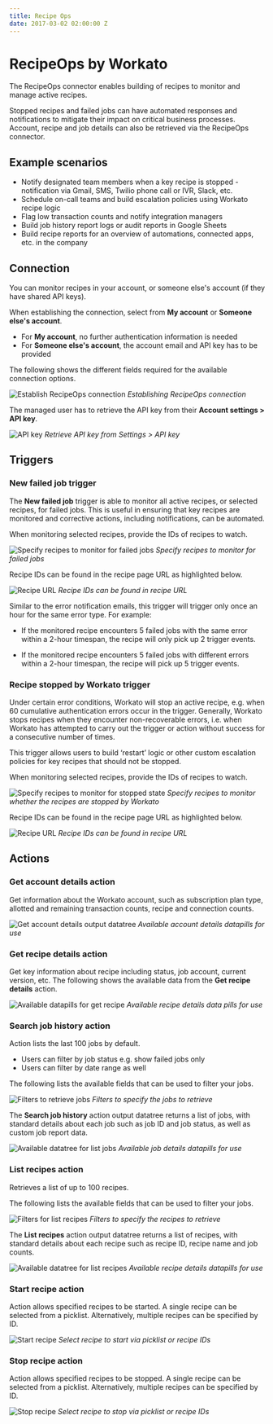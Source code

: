 ```yaml
---
title: Recipe Ops
date: 2017-03-02 02:00:00 Z
---
```


# RecipeOps by Workato
The RecipeOps connector enables building of recipes to monitor and manage active recipes.

Stopped recipes and failed jobs can have automated responses and notifications to mitigate their impact on critical business processes. Account, recipe and job details can also be retrieved via the RecipeOps connector.

## Example scenarios
- Notify designated team members when a key recipe is stopped - notification via Gmail, SMS, Twilio phone call or IVR, Slack, etc.
- Schedule on-call teams and build escalation policies using Workato recipe logic
- Flag low transaction counts and notify integration managers
- Build job history report logs or audit reports in Google Sheets
- Build recipe reports for an overview of automations, connected apps, etc. in the company

## Connection
You can monitor recipes in your account, or someone else's account (if they have shared API keys).

When establishing the connection, select from **My account** or **Someone else's account**.
- For **My account**, no further authentication information is needed
- For **Someone else's account**, the account email and API key has to be provided

The following shows the different fields required for the available connection options.

![Establish RecipeOps connection](/assets/images/recipe-ops/establish-workato-admin-connection.gif)
*Establishing RecipeOps connection*

The managed user has to retrieve the API key from their **Account settings > API key**.

![API key](/assets/images/recipe-ops/api-key.png)
*Retrieve API key from Settings > API key*

## Triggers

### New failed job trigger
The **New failed job** trigger is able to monitor all active recipes, or  selected recipes, for failed jobs. This is useful in ensuring that key recipes are monitored and corrective actions, including notifications, can be automated.

When monitoring selected recipes, provide the IDs of recipes to watch.

![Specify recipes to monitor for failed jobs](/assets/images/recipe-ops/specify-recipes-to-monitor-failed-jobs.gif)
*Specify recipes to monitor for failed jobs*

Recipe IDs can be found in the recipe page URL as highlighted below.

![Recipe URL](/assets/images/recipe-ops/recipe-url.png)
*Recipe IDs can be found in recipe URL*

Similar to the error notification emails, this trigger will trigger only once an hour for the same error type. For example:

- If the monitored recipe encounters 5 failed jobs with the same error within a 2-hour timespan, the recipe will only pick up 2 trigger events.

- If the monitored recipe encounters 5 failed jobs with different errors within a 2-hour timespan, the recipe will pick up 5 trigger events.

### Recipe stopped by Workato trigger
Under certain error conditions, Workato will stop an active recipe, e.g. when 60 cumulative authentication errors occur in the trigger. Generally, Workato stops recipes when they encounter non-recoverable errors, i.e. when Workato has attempted to carry out the trigger or action without success for a consecutive number of times.

This trigger allows users to build ‘restart’ logic or other custom escalation policies for key recipes that should not be stopped.

When monitoring selected recipes, provide the IDs of recipes to watch.

![Specify recipes to monitor for stopped state](/assets/images/recipe-ops/specify-recipes-to-monitor-stopped-recipes.gif)
*Specify recipes to monitor whether the recipes are stopped by Workato*

Recipe IDs can be found in the recipe page URL as highlighted below.

![Recipe URL](/assets/images/recipe-ops/recipe-url.png)
*Recipe IDs can be found in recipe URL*

## Actions

### Get account details action
Get information about the Workato account, such as subscription plan type, allotted and remaining transaction counts, recipe and connection counts.

![Get account details output datatree](/assets/images/recipe-ops/get-account-details.png)
*Available account details datapills for use*

### Get recipe details action
Get key information about recipe including status, job account, current version, etc. The following shows the available data from the **Get recipe details** action.

![Available datapills for get recipe](/assets/images/recipe-ops/available-datatree-for-get-recipe.gif)
*Available recipe details data pills for use*

### Search job history action
Action lists the last 100 jobs by default.
- Users can filter by job status e.g. show failed jobs only
- Users can filter by date range as well

The following lists the available fields that can be used to filter your jobs.

![Filters to retrieve jobs](/assets/images/recipe-ops/filters-to-retrieve-jobs.gif)
*Filters to specify the jobs to retrieve*

The **Search job history** action output datatree returns a list of jobs, with standard details about each job such as job ID and job status, as well as custom job report data.

![Available datatree for list jobs](/assets/images/recipe-ops/available-datatree-for-list-jobs.gif)
*Available job details datapills for use*

### List recipes action
Retrieves a list of up to 100 recipes.

The following lists the available fields that can be used to filter your jobs.

![Filters for list recipes](/assets/images/recipe-ops/filters-for-list-recipes.gif)
*Filters to specify the recipes to retrieve*

The **List recipes** action output datatree returns a list of recipes, with standard details about each recipe such as recipe ID, recipe name and job counts.

![Available datatree for list recipes](/assets/images/recipe-ops/available-datatree-for-list-recipes.gif)
*Available recipe details datapills for use*

### Start recipe action
Action allows specified recipes to be started. A single recipe can be selected from a picklist. Alternatively, multiple recipes can be specified by ID.

![Start recipe](/assets/images/recipe-ops/start-recipe.gif)
*Select recipe to start via picklist or recipe IDs*

### Stop recipe action
Action allows specified recipes to be stopped. A single recipe can be selected from a picklist. Alternatively, multiple recipes can be specified by ID.

![Stop recipe](/assets/images/recipe-ops/stop-recipe.gif)
*Select recipe to stop via picklist or recipe IDs*
